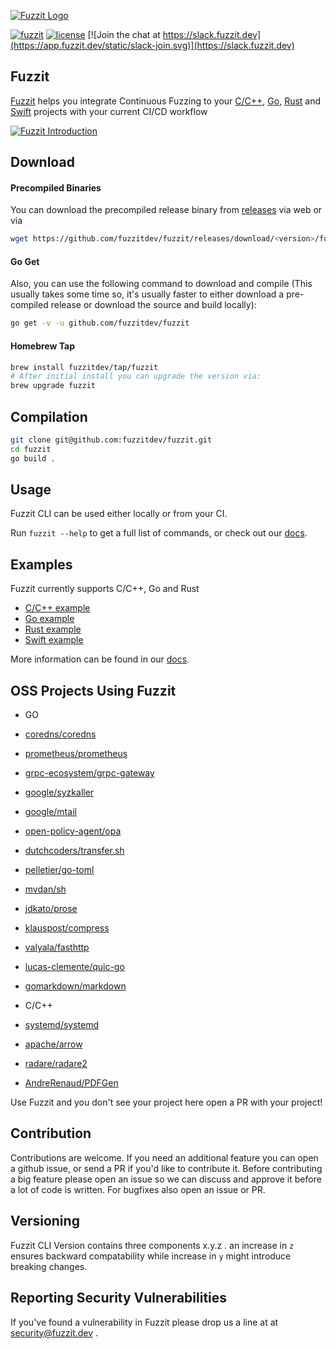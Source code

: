 [![Fuzzit Logo](https://app.fuzzit.dev/static/fuzzit-logo.svg)](https://fuzzit.dev)

[![fuzzit](https://app.fuzzit.dev/static/fuzzit-passing-green.svg)](https://app.fuzzit.dev)
[![license](https://app.fuzzit.dev/static/license-apache-blue.svg)](https://github.com/fuzzitdev/Fuzzit/blob/master/LICENSE)
[![Join the chat at https://slack.fuzzit.dev](https://app.fuzzit.dev/static/slack-join.svg)](https://slack.fuzzit.dev)

## Fuzzit
[Fuzzit](https://fuzzit.dev) helps you integrate Continuous Fuzzing to your [C/C++](https://github.com/fuzzitdev/example-c),
 [Go](https://github.com/fuzzitdev/example-go), [Rust](https://github.com/fuzzitdev/example-rust) and [Swift](https://github.com/fuzzitdev/example-swift)
 projects with your current CI/CD workflow

[![Fuzzit Introduction](https://img.youtube.com/vi/Va7rfTTPiNo/maxresdefault.jpg)](https://www.youtube.com/watch?v=Va7rfTTPiNo)

## Download

#### Precompiled Binaries

You can download the precompiled release binary from [releases](https://github.com/fuzzitdev/fuzzit/releases) via web
or via

```bash
wget https://github.com/fuzzitdev/fuzzit/releases/download/<version>/fuzzit_<version>_<os>_<arch>
```

#### Go Get

Also, you can use the following command to download and compile (This usually takes some time so, it's usually faster to either download a pre-compiled release or download the source and build locally):

```bash
go get -v -u github.com/fuzzitdev/fuzzit
```

#### Homebrew Tap

```bash
brew install fuzzitdev/tap/fuzzit
# After initial install you can upgrade the version via:
brew upgrade fuzzit
```

## Compilation

```bash
git clone git@github.com:fuzzitdev/fuzzit.git
cd fuzzit
go build .
```

## Usage

Fuzzit CLI can be used either locally or from your CI.

Run `fuzzit --help` to get a full list of commands, or check out our [docs](https://docs.fuzzit.dev).

## Examples

Fuzzit currently supports C/C++, Go and Rust

* [C/C++ example](https://github.com/fuzzitdev/example-c)
* [Go example](https://github.com/fuzzitdev/example-go)
* [Rust example](https://github.com/fuzzitdev/example-rust)
* [Swift example](https://github.com/fuzzitdev/example-swift)

More information can be found in our [docs](https://docs.fuzzit.dev).

## OSS Projects Using Fuzzit
* GO
* [coredns/coredns](http://github.com/coredns/coredns)
* [prometheus/prometheus](http://github.com/prometheus/prometheus)
* [grpc-ecosystem/grpc-gateway](https://github.com/grpc-ecosystem/grpc-gateway)
* [google/syzkaller](http://github.com/google/syzkaller)
* [google/mtail](https://github.com/google/mtail)
* [open-policy-agent/opa](https://github.com/open-policy-agent/opa)
* [dutchcoders/transfer.sh](https://github.com/dutchcoders/transfer.sh)
* [pelletier/go-toml](https://github.com/pelletier/go-toml)
* [mvdan/sh](https://github.com/mvdan/sh)
* [jdkato/prose](https://github.com/jdkato/prose)
* [klauspost/compress](https://github.com/klauspost/compress)
* [valyala/fasthttp](https://github.com/valyala/fasthttp)
* [lucas-clemente/quic-go](https://github.com/lucas-clemente/quic-go)
* [gomarkdown/markdown](https://github.com/gomarkdown/markdown)

* C/C++ 
* [systemd/systemd](https://github.com/systemd/systemd)
* [apache/arrow](https://github.com/apache/arrow)
* [radare/radare2](https://github.com/radare/radare2)
* [AndreRenaud/PDFGen](https://github.com/AndreRenaud/PDFGen)

Use Fuzzit and you don't see your project here open a PR with your project!

## Contribution

Contributions are welcome. If you need an additional feature you can open a github issue, or send a PR
if you'd like to contribute it. Before contributing a big feature please open an issue so we can discuss and 
approve it before a lot of code is written. For bugfixes also open an issue or PR.


## Versioning

Fuzzit CLI Version contains three components x.y.z . an increase in `z` ensures backward compatability while increase
in `y` might introduce breaking changes.  

## Reporting Security Vulnerabilities

If you've found a vulnerability in Fuzzit please drop us a line at at [security@fuzzit.dev](security@fuzzit.dev)
. 

